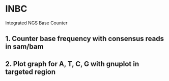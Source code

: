 # INBC
Integrated NGS Base Counter

## 1. Counter base frequency with consensus reads in sam/bam

## 2. Plot graph for A, T, C, G with gnuplot in targeted region
